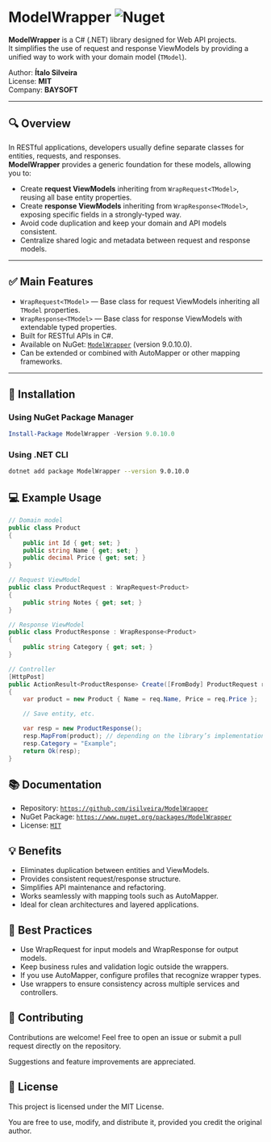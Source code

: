 # ModelWrapper ![Nuget](https://img.shields.io/nuget/v/ModelWrapper)

**ModelWrapper** is a C# (.NET) library designed for Web API projects.  
It simplifies the use of request and response ViewModels by providing a unified way to work with your domain model (`TModel`).

Author: **Ítalo Silveira**  
License: **MIT**  
Company: **BAYSOFT**

---

## 🔍 Overview

In RESTful applications, developers usually define separate classes for entities, requests, and responses.  
**ModelWrapper** provides a generic foundation for these models, allowing you to:

- Create **request ViewModels** inheriting from `WrapRequest<TModel>`, reusing all base entity properties.  
- Create **response ViewModels** inheriting from `WrapResponse<TModel>`, exposing specific fields in a strongly-typed way.  
- Avoid code duplication and keep your domain and API models consistent.  
- Centralize shared logic and metadata between request and response models.

---

## ✅ Main Features

- `WrapRequest<TModel>` — Base class for request ViewModels inheriting all `TModel` properties.  
- `WrapResponse<TModel>` — Base class for response ViewModels with extendable typed properties.  
- Built for RESTful APIs in C#.  
- Available on NuGet: [`ModelWrapper`](https://www.nuget.org/packages/ModelWrapper) (version 9.0.10.0).  
- Can be extended or combined with AutoMapper or other mapping frameworks.

---

## 🚀 Installation

### Using NuGet Package Manager

```powershell
Install-Package ModelWrapper -Version 9.0.10.0
```

### Using .NET CLI
```bash
dotnet add package ModelWrapper --version 9.0.10.0
```

## 💻 Example Usage

```csharp
// Domain model
public class Product
{
    public int Id { get; set; }
    public string Name { get; set; }
    public decimal Price { get; set; }
}

// Request ViewModel
public class ProductRequest : WrapRequest<Product>
{
    public string Notes { get; set; }
}

// Response ViewModel
public class ProductResponse : WrapResponse<Product>
{
    public string Category { get; set; }
}

// Controller
[HttpPost]
public ActionResult<ProductResponse> Create([FromBody] ProductRequest req)
{
    var product = new Product { Name = req.Name, Price = req.Price };

    // Save entity, etc.

    var resp = new ProductResponse();
    resp.MapFrom(product); // depending on the library’s implementation
    resp.Category = "Example";
    return Ok(resp);
}
```

## 📚 Documentation
- Repository: [`https://github.com/isilveira/ModelWrapper`](https://github.com/isilveira/ModelWrapper)
- NuGet Package: [`https://www.nuget.org/packages/ModelWrapper`](https://www.nuget.org/packages/ModelWrapper)
- License: [`MIT`](https://mit-license.org/)

## 💡 Benefits
- Eliminates duplication between entities and ViewModels.
- Provides consistent request/response structure.
- Simplifies API maintenance and refactoring.
- Works seamlessly with mapping tools such as AutoMapper.
- Ideal for clean architectures and layered applications.

## 🧠 Best Practices
- Use WrapRequest<TModel> for input models and WrapResponse<TModel> for output models.
- Keep business rules and validation logic outside the wrappers.
- If you use AutoMapper, configure profiles that recognize wrapper types.
- Use wrappers to ensure consistency across multiple services and controllers.

## 🤝 Contributing
Contributions are welcome!
Feel free to open an issue or submit a pull request directly on the repository.

Suggestions and feature improvements are appreciated.

## 🧾 License
This project is licensed under the MIT License.

You are free to use, modify, and distribute it, provided you credit the original author.
